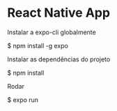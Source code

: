 # React Native App

Instalar a expo-cli globalmente

\$ npm install -g expo

Instalar as dependências do projeto

\$ npm install

Rodar

\$ expo run
